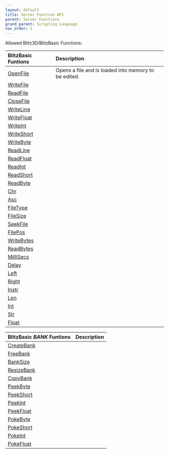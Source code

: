 ```yaml
---
layout: default
title: Server Function API
parent: Server Functions
grand_parent: Scripting Language
nav_order: 1
---
```


Allowed Blitz3D/BlitzBasic Functions:

| BlitzBasic Funtions | Description |
|:-------------|:------------------|
| [OpenFile](OpenFile) | Opens a file and is loaded into memory to be edited. |
| [WriteFile](WriteFile) |  |
| [ReadFile](ReadFile) |  |
| [CloseFile](CloseFile) |  |
| [WriteLine](WriteLine) |  |
| [WriteFloat](WriteFloat) |  |
| [WriteInt](WriteInt) |  |
| [WriteShort]() |  |
| [WriteByte]() |  |
| [ReadLine]() |  |
| [ReadFloat]() |  |
| [ReadInt]() |  |
| [ReadShort]() |  |
| [ReadByte]() |  |
| [Chr]() |  |
| [Asc]() |  |
| [FileType]() |  |
| [FileSize]() |  |
| [SeekFile]() |  |
| [FilePos]() |  |
| [WriteBytes]() |  |
| [ReadBytes]() |  |
| [MilliSecs]() |  |
| [Delay]() |  |
| [Left]() |  |
| [Right]() |  |
| [Instr]() |  |
| [Len]() |  |
| [Int]() |  |
| [Str]() |  |
| [Float]() |  |

| BlitzBasic *BANK* Funtions | Description |
|:-------------|:------------------|
| [CreateBank]() |  |
| [FreeBank]() |  |
| [BankSize]() |  |
| [ResizeBank]() |  |
| [CopyBank]() |  |
| [PeekByte]() |  |
| [PeekShort]() |  |
| [PeekInt]() |  |
| [PeekFloat]() |  |
| [PokeByte]() |  |
| [PokeShort]() |  |
| [PokeInt]() |  |
| [PokeFloat]() |  |
